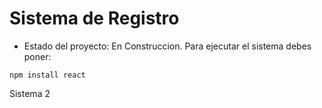 <h1> Sistema de Registro </h1>

- Estado del proyecto: En Construccion.
Para ejecutar el sistema debes poner:

```npm install react```

Sistema 2
